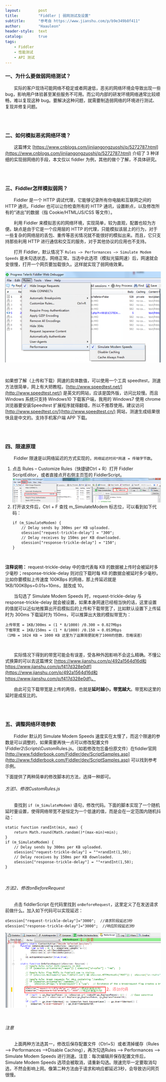```yaml
---
layout:        post
title:         "Fiddler | 弱网测试及设置"
subtitle:      "参考自 https://www.jianshu.com/p/b9e349b8f411"
author:        "Haauleon"
header-style:  text
catalog:       true
tags:
    - Fiddler
    - 性能测试
    - API 测试
---
```



### 一、为什么要做弱网络测试？
&emsp;&emsp;实际的客户现场可能网络不稳定或者网速低，恶劣的网络环境会导致出现一些 bug，影响用户体验甚至某些服务不可用。而公司内部的研发环境网络通常比较顺畅，难以复现这种 bug。要解决这种问题，就需要制造弱网络的环境进行测试、复现并修复问题。     

<br>
<br>

### 二、如何模拟恶劣网络环境？
&emsp;&emsp;这篇博文 [https://www.cnblogs.com/jinjiangongzuoshi/p/5272787.html](https://www.cnblogs.com/jinjiangongzuoshi/p/5272787.html) 介绍了 3 种详细的实现弱网络的手段，本文仅以 fiddler 为例，其他的做个了解，不具体研究。     

<br>
<br>

### 三、Fiddler怎样模拟弱网？
&emsp;&emsp;Fiddler 是一个 HTTP 调试代理，它能够记录所有你电脑和互联网之间的 HTTP 通讯，Fiddler 也可以让你检查所有的 HTTP 通讯，设置断点，以及修改所有的“进出”的数据（指 Cookie/HTML/JS/CSS 等文件）。      

&emsp;&emsp;利用 Fiddler 来模拟恶劣的网络环境，实现简单，较为直观，配置也较为方便。缺点是由于它是一个应用层的 HTTP 的代理，只能模拟该层上的行为，对于一些复杂的网络层的丢包、重传等恶劣情况就不能很好的模拟出来。而且，它只支持那些利用 HTTP 进行通信和交互的服务，对于其他协议的应用也不支持。           

&emsp;&emsp;打开 Fiddler，默认情况下 `Rules –> Performances –> Simulate Modem Speeds` 是未勾选状态，网络正常。当选中此选项（模拟光猫网速）后，网速就会变很慢，打开一个网页要加载很久。这样就实现了弱网络效果。         

![](\img\in-post\post-fiddler\2022-05-17-fiddler-network-1.png) 

<br>

如果想了解（上传和下载）网速的具体数值，可以使用一个工具 speedtest，测速方法很简单，网上有大把教程。[http://www.speedtest.net/](http://www.speedtest.net/) 是英文的网站，应该是国外版，访问比较慢。而且 Windows 系统只支持 Windows10 下载客户端，我用的 Windows7 使用 chrome 浏览器要安装Speedtest 扩展程序就得翻墙，所以不推荐使用。建议访问 [http://www.speedtest.cn/](http://www.speedtest.cn/) 网站，测速生成结果很快且是中文的。支持手机客户端 APP 下载。       

<br>
<br>

### 四、限速原理
&emsp;&emsp;Fiddler 限速是以网络延迟的方式实现的，`网络延迟时间*网速 = 传输字节数`。        

1. 点击 Rules – Customize Rules（快捷键Ctrl + R）打开 Fiddler ScriptEditor，或者直接点开右侧主页签的 FiddlerScript。          
    ![](\img\in-post\post-fiddler\2022-05-17-fiddler-network-2.png)      
2. 打开该文件后，Ctrl + F 查找 m_SimulateModem 标志位，可以看到如下代码：        
    ```
    if (m_SimulateModem) {
        // Delay sends by 300ms per KB uploaded.
        oSession["request-trickle-delay"] = "300"; 
        // Delay receives by 150ms per KB downloaded.
        oSession["response-trickle-delay"] = "150"; 
    }
    ```

<br>

**注释说明：** request-trickle-delay 中的值代表每 KB 的数据被上传时会被延时多少毫秒；response-trickle-delay 则对应下载时每 KB 的数据会被延时多少毫秒。比如你要模拟上传速度 100KBps 的网络，那上传延迟就是 1KB/100KBps=0.01s=10ms，就改成 10。        

&emsp;&emsp;当勾选了 Simulate Modem Speeds 时，request-trickle-delay 与 response-trickle-delay 就会被设置，如果本身网速已经相当快的话，这里设置的值就可以近似地推算出开启模拟后的上传和下载带宽了，比如默认设置下上传延时为 300ms 下载延时为 150ms，可以推算出大致的模拟带宽为：     
```
上传带宽 = 1KB/300ms = (1 * 8/1000) /0.300 ≈ 0.027Mbps
下载带宽 = 1KB/150ms = (1 * 8/1000) /0.150 ≈ 0.053Mbps
（1MB = 1024 KB ≈ 1000 KB 这里为了运算简便就用了1000的倍数，忽略误差）
```

<br>

&emsp;&emsp;实际情况下得到的带宽可能会有误差，受各种外因影响不会这么精确。不懂公式换算的可以去这篇博文 [https://www.jianshu.com/p/492a1564d16d和https://www.jianshu.com/p/f417d328e0df](https://www.jianshu.com/p/492a1564d16d和https://www.jianshu.com/p/f417d328e0df)。     

&emsp;&emsp;由此可见下载带宽是上传的两倍，也就是**延时越小，带宽越大**。带宽和这里的延时是成反比的。     

<br>
<br>

### 五、调整网络环境参数
&emsp;&emsp;Fiddler 默认的 Simulate Modem Speeds 速度实在太慢了，而这个限速的参数是可以调整的，如果需要再快一点可以修改配置文件\Fiddler2\Scripts\CustomRules.js。（如若修改勿忘备份原文件）在fiddler官网 [http://www.fiddlerbook.com/Fiddler/dev/ScriptSamples.asp](http://www.fiddlerbook.com/Fiddler/dev/ScriptSamples.asp) 可以找到参考示例。

下面提供了两种简单的修改脚本的方法，选择一种即可。

###### 方法1、修改CustomRules.js
&emsp;&emsp;查找到 `if (m_SimulateModem)` 语句，修改代码。下面的脚本实现了一个随机延时量设置，使得网络带宽不是恒定为一个低速的值，而是会在一定范围内随机抖动：      
```
static function randInt(min, max) {
    return Math.round(Math.random()*(max-min)+min);
}
if (m_SimulateModem) {
    // Delay sends by 300ms per KB uploaded.
    oSession["request-trickle-delay"] = ""+randInt(1,50);
    // Delay receives by 150ms per KB downloaded.
    oSession["response-trickle-delay"] = ""+randInt(1,50);
}
```

<br>

###### 方法2、修改onBeforeRequest
&emsp;&emsp;点击 fiddlerScript 在代码里找到 `onBeforeRequest`，这里定义了在发送请求前做什么。加入如下代码可以实现延迟：       
```
oSession["request-trickle-delay"]="3000";  //请求阶段延迟3秒
oSession["response-trickle-delay"]="3000";  //响应阶段延迟3秒
```

![](\img\in-post\post-fiddler\2022-05-17-fiddler-network-3.png)    

<br>

###### 注意
&emsp;&emsp;上面两种方法选其一，修改后保存配置文件（Ctrl+S）或者清掉缓存（Rules –> Performances –>Disable Caching），再次勾选Rules –> Performances –> Simulate Modem Speeds 进行测速。注意：每次编辑并保存配置文件后，Simulate Modem Speeds 选项会被取消，请重新勾选。限速完毕一定要取消勾选，不然会影响上网。像第二种方法由于请求和响应都延迟3秒，会导致访问网页很慢。

